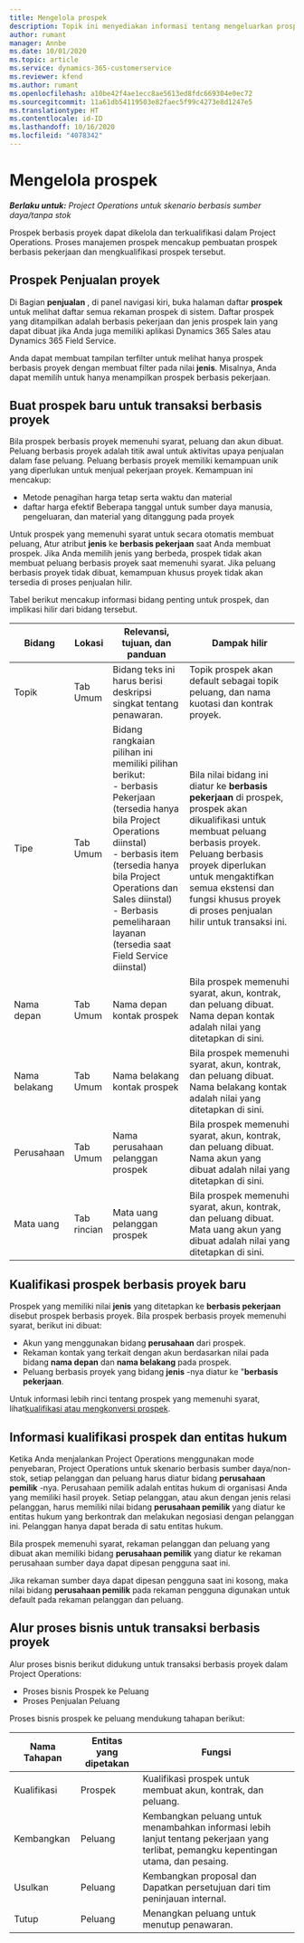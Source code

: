```yaml
---
title: Mengelola prospek
description: Topik ini menyediakan informasi tentang mengeluarkan prospek berbasis proyek.
author: rumant
manager: Annbe
ms.date: 10/01/2020
ms.topic: article
ms.service: dynamics-365-customerservice
ms.reviewer: kfend
ms.author: rumant
ms.openlocfilehash: a10be42f4ae1ecc8ae5613ed8fdc669304e0ec72
ms.sourcegitcommit: 11a61db54119503e82faec5f99c4273e8d1247e5
ms.translationtype: HT
ms.contentlocale: id-ID
ms.lasthandoff: 10/16/2020
ms.locfileid: "4078342"
---
```

# <a name="manage-leads"></a>Mengelola prospek

_**Berlaku untuk:** Project Operations untuk skenario berbasis sumber daya/tanpa stok_

Prospek berbasis proyek dapat dikelola dan terkualifikasi dalam Project Operations. Proses manajemen prospek mencakup pembuatan prospek berbasis pekerjaan dan mengkualifikasi prospek tersebut. 

## <a name="project-sales-leads"></a>Prospek Penjualan proyek

Di Bagian **penjualan** , di panel navigasi kiri, buka halaman daftar **prospek** untuk melihat daftar semua rekaman prospek di sistem. Daftar prospek yang ditampilkan adalah berbasis pekerjaan dan jenis prospek lain yang dapat dibuat jika Anda juga memiliki aplikasi Dynamics 365 Sales atau Dynamics 365 Field Service.

Anda dapat membuat tampilan terfilter untuk melihat hanya prospek berbasis proyek dengan membuat filter pada nilai **jenis**. Misalnya, Anda dapat memilih untuk hanya menampilkan prospek berbasis pekerjaan.

## <a name="create-a-new-lead-for-a-project-based-deal"></a>Buat prospek baru untuk transaksi berbasis proyek

Bila prospek berbasis proyek memenuhi syarat, peluang dan akun dibuat. Peluang berbasis proyek adalah titik awal untuk aktivitas upaya penjualan dalam fase peluang. Peluang berbasis proyek memiliki kemampuan unik yang diperlukan untuk menjual pekerjaan proyek. Kemampuan ini mencakup:

- Metode penagihan harga tetap serta waktu dan material
- daftar harga efektif Beberapa tanggal untuk sumber daya manusia, pengeluaran, dan material yang ditanggung pada proyek

Untuk prospek yang memenuhi syarat untuk secara otomatis membuat peluang, Atur atribut **jenis** ke **berbasis pekerjaan** saat Anda membuat prospek. Jika Anda memilih jenis yang berbeda, prospek tidak akan membuat peluang berbasis proyek saat memenuhi syarat. Jika peluang berbasis proyek tidak dibuat, kemampuan khusus proyek tidak akan tersedia di proses penjualan hilir.

Tabel berikut mencakup informasi bidang penting untuk prospek, dan implikasi hilir dari bidang tersebut.
 
| **Bidang** | **Lokasi** | **Relevansi, tujuan, dan panduan** | **Dampak hilir** |
| --- | --- | --- | --- |
| Topik | Tab Umum | Bidang teks ini harus berisi deskripsi singkat tentang penawaran. | Topik prospek akan default sebagai topik peluang, dan nama kuotasi dan kontrak proyek. |
| Tipe | Tab Umum | Bidang rangkaian pilihan ini memiliki pilihan berikut:</br>- berbasis Pekerjaan (tersedia hanya bila Project Operations diinstal)</br>- berbasis item (tersedia hanya bila Project Operations dan Sales diinstal)</br>- Berbasis pemeliharaan layanan (tersedia saat Field Service diinstal) | Bila nilai bidang ini diatur ke **berbasis pekerjaan** di prospek, prospek akan dikualifikasi untuk membuat peluang berbasis proyek. Peluang berbasis proyek diperlukan untuk mengaktifkan semua ekstensi dan fungsi khusus proyek di proses penjualan hilir untuk transaksi ini. |
| Nama depan | Tab Umum | Nama depan kontak prospek | Bila prospek memenuhi syarat, akun, kontrak, dan peluang dibuat. Nama depan kontak adalah nilai yang ditetapkan di sini. |
| Nama belakang | Tab Umum | Nama belakang kontak prospek | Bila prospek memenuhi syarat, akun, kontrak, dan peluang dibuat. Nama belakang kontak adalah nilai yang ditetapkan di sini. |
| Perusahaan | Tab Umum | Nama perusahaan pelanggan prospek | Bila prospek memenuhi syarat, akun, kontrak, dan peluang dibuat. Nama akun yang dibuat adalah nilai yang ditetapkan di sini. |
| Mata uang | Tab rincian | Mata uang pelanggan prospek | Bila prospek memenuhi syarat, akun, kontrak, dan peluang dibuat. Mata uang akun yang dibuat adalah nilai yang ditetapkan di sini. |

## <a name="qualify-a-new-project-based-lead"></a>Kualifikasi prospek berbasis proyek baru

Prospek yang memiliki nilai **jenis** yang ditetapkan ke **berbasis pekerjaan** disebut prospek berbasis proyek. Bila prospek berbasis proyek memenuhi syarat, berikut ini dibuat:

- Akun yang menggunakan bidang **perusahaan** dari prospek.
- Rekaman kontak yang terkait dengan akun berdasarkan nilai pada bidang **nama depan** dan **nama belakang** pada prospek.
- Peluang berbasis proyek yang bidang **jenis** -nya diatur ke &quot;**berbasis pekerjaan**.

Untuk informasi lebih rinci tentang prospek yang memenuhi syarat, lihat[kualifikasi atau mengkonversi prospek](https://docs.microsoft.com/dynamics365/sales-enterprise/qualify-lead-convert-opportunity-sales).

## <a name="lead-qualification-and-legal-entity-information"></a>Informasi kualifikasi prospek dan entitas hukum 

Ketika Anda menjalankan Project Operations menggunakan mode penyebaran, Project Operations untuk skenario berbasis sumber daya/non-stok, setiap pelanggan dan peluang harus diatur bidang **perusahaan pemilik** -nya. Perusahaan pemilik adalah entitas hukum di organisasi Anda yang memiliki hasil proyek. Setiap pelanggan, atau akun dengan jenis relasi pelanggan, harus memiliki nilai bidang **perusahaan pemilik** yang diatur ke entitas hukum yang berkontrak dan melakukan negosiasi dengan pelanggan ini. Pelanggan hanya dapat berada di satu entitas hukum.

Bila prospek memenuhi syarat, rekaman pelanggan dan peluang yang dibuat akan memiliki bidang **perusahaan pemilik** yang diatur ke rekaman perusahaan sumber daya dapat dipesan pengguna saat ini.

Jika rekaman sumber daya dapat dipesan pengguna saat ini kosong, maka nilai bidang **perusahaan pemilik** pada rekaman pengguna digunakan untuk default pada rekaman pelanggan dan peluang.

## <a name="business-process-flow-for-project-based-deals"></a>Alur proses bisnis untuk transaksi berbasis proyek

Alur proses bisnis berikut didukung untuk transaksi berbasis proyek dalam Project Operations:

- Proses bisnis Prospek ke Peluang
- Proses Penjualan Peluang

Proses bisnis prospek ke peluang mendukung tahapan berikut:

| Nama Tahapan | Entitas yang dipetakan | Fungsi |
| --- | --- | --- |
| Kualifikasi | Prospek | Kualifikasi prospek untuk membuat akun, kontrak, dan peluang. |
| Kembangkan | Peluang | Kembangkan peluang untuk menambahkan informasi lebih lanjut tentang pekerjaan yang terlibat, pemangku kepentingan utama, dan pesaing. |
| Usulkan | Peluang | Kembangkan proposal dan Dapatkan persetujuan dari tim peninjauan internal. |
| Tutup | Peluang | Menangkan peluang untuk menutup penawaran. |
